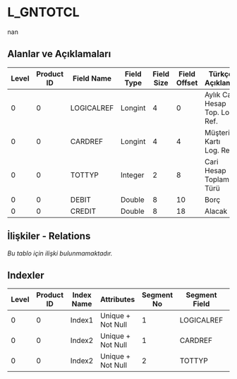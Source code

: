 # L_GNTOTCL

nan

## Alanlar ve Açıklamaları

| Level | Product ID | Field Name | Field Type | Field Size | Field Offset | Türkçe Açıklama | Expression |
| ----- | ---------- | ---------- | ---------- | ---------- | ------------ | --------------- | ---------- |
| 0 | 0 | LOGICALREF | Longint | 4 | 0 | Aylık Cari Hesap Top. Log. Ref. | Monthly AR /AP Totals Logical Reference |
| 0 | 0 | CARDREF | Longint | 4 | 4 | Müşteri Kartı Log. Ref. | CLCARD LOGICALREF |
| 0 | 0 | TOTTYP | Integer | 2 | 8 | Cari Hesap Toplam Türü | AR/AP Total Type |
| 0 | 0 | DEBIT | Double | 8 | 10 | Borç | Debit |
| 0 | 0 | CREDIT | Double | 8 | 18 | Alacak | Credit |

## İlişkiler - Relations

*Bu tablo için ilişki bulunmamaktadır.*

## Indexler

| Level | Product ID | Index Name | Attributes | Segment No | Segment Field | Sense |
| ----- | ---------- | ---------- | ---------- | ---------- | ------------- | ----- |
| 0 | 0 | Index1 | Unique + Not Null | 1 | LOGICALREF | Ascending |
| 0 | 0 | Index2 | Unique + Not Null | 1 | CARDREF | Ascending |
| 0 | 0 | Index2 | Unique + Not Null | 2 | TOTTYP | Ascending |
